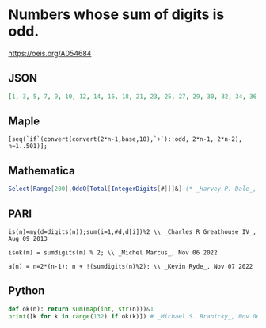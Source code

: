 # Numbers whose sum of digits is odd\.
https://oeis.org/A054684
## JSON
```JSON
[1, 3, 5, 7, 9, 10, 12, 14, 16, 18, 21, 23, 25, 27, 29, 30, 32, 34, 36, 38, 41, 43, 45, 47, 49, 50, 52, 54, 56, 58, 61, 63, 65, 67, 69, 70, 72, 74, 76, 78, 81, 83, 85, 87, 89, 90, 92, 94, 96, 98, 100, 102, 104, 106, 108, 111, 113, 115, 117, 119, 120, 122, 124, 126, 128, 131]
```
## Maple
```Maple
[seq(`if`(convert(convert(2*n-1,base,10),`+`)::odd, 2*n-1, 2*n-2), n=1..501)];
```
## Mathematica
```Mathematica
Select[Range[200],OddQ[Total[IntegerDigits[#]]]&] (* _Harvey P. Dale_, Nov 27 2021 *)
```
## PARI
```PARI
is(n)=my(d=digits(n));sum(i=1,#d,d[i])%2 \\ _Charles R Greathouse IV_, Aug 09 2013
```
```PARI
isok(m) = sumdigits(m) % 2; \\ _Michel Marcus_, Nov 06 2022
```
```PARI
a(n) = n=2*(n-1); n + !(sumdigits(n)%2); \\ _Kevin Ryde_, Nov 07 2022
```
## Python
```Python
def ok(n): return sum(map(int, str(n)))&1
print([k for k in range(132) if ok(k)]) # _Michael S. Branicky_, Nov 06 2022
```
